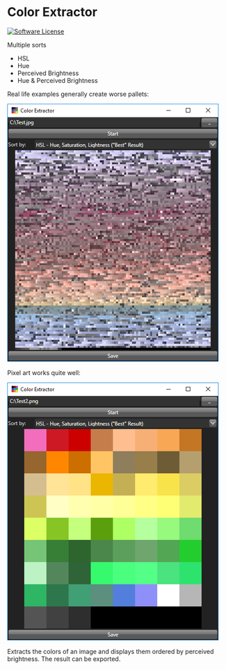 # Color Extractor
[![Software License](https://img.shields.io/badge/license-MIT-brightgreen.svg?style=flat)](LICENSE.md)

Multiple sorts
* HSL
* Hue
* Perceived Brightness
* Hue & Perceived Brightness

Real life examples generally create worse pallets:

![Example](Example.png)

Pixel art works quite well:

![Example](Example2.png)

Extracts the colors of an image and displays them ordered by perceived brightness. The result can be exported.